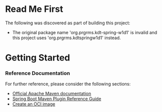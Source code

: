 # Read Me First
The following was discovered as part of building this project:

* The original package name 'org.prgrms.kdt-spring-w1d1' is invalid and this project uses 'org.prgrms.kdtspringw1d1' instead.

# Getting Started

### Reference Documentation
For further reference, please consider the following sections:

* [Official Apache Maven documentation](https://maven.apache.org/guides/index.html)
* [Spring Boot Maven Plugin Reference Guide](https://docs.spring.io/spring-boot/docs/2.5.3/maven-plugin/reference/html/)
* [Create an OCI image](https://docs.spring.io/spring-boot/docs/2.5.3/maven-plugin/reference/html/#build-image)

